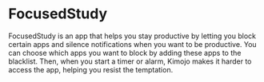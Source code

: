# FocusedStudy
FocusedStudy is an app that helps you stay productive by letting you block certain apps and silence notifications when you want to be productive. You can choose which apps you want to block by adding these apps to the blacklist. Then, when you start a timer or alarm, Kimojo makes it harder to access the app, helping you resist the temptation.
